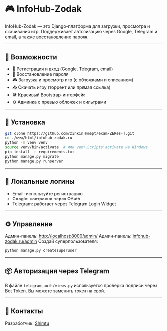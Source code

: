 # 🎮 InfoHub-Zodak

InfoHub-Zodak — это Django-платформа для загрузки, просмотра и скачивания игр. Поддерживает авторизацию через Google, Telegram и email, а также восстановление пароля.

---

## 🚀 Возможности

- 🔐 Регистрация и вход (Google, Telegram, email)
- 🧩 Восстановление пароля
- 🎮 Загрузка и просмотр игр (с обложками и описанием)
- 📥 Скачать игру (торрент или прямая ссылка)
- 🛠️ Красивый Bootstrap-интерфейс
- ⚙️ Админка с превью обложек и фильтрами

---

## 🔧 Установка

```bash
git clone https://github.com/zinkin-kmept/exam-ZERes-T.git
cd ./www/html/infohub-zodak.ru
python -m venv venv
source venv/bin/activate  # или venv\Scripts\activate на Windows
pip install -r requirements.txt
python manage.py migrate
python manage.py runserver
```

---

## 🧪 Локальные логины

- Email: используйте регистрацию
- Google: настроено через OAuth
- Telegram: работает через Telegram Login Widget

---

## ⚙️ Управление

Админ-панель: [http://localhost:8000/admin/](http://localhost:8000/admin/) 
Админ-панель: [infohub-zodak.ru/admin](https://infohub-zodak.ru/admin)
Создай суперпользователя:

```bash
python manage.py createsuperuser
```

---

## 📦 Авторизация через Telegram

В файле `telegram_auth/views.py` используется проверка подписи через Bot Token. Вы можете заменить токен на свой.

---

## 💬 Контакты

Разработчик: [Shimtu](https://github.com/shimtuuu)
